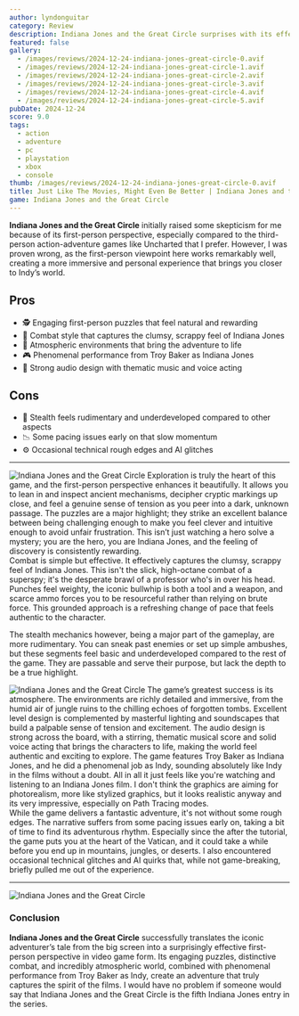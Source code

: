 ```yaml
---
author: lyndonguitar
category: Review
description: Indiana Jones and the Great Circle surprises with its effective first-person perspective, engaging puzzles, and a combat style that perfectly captures Indy’s character, despite some rudimentary gameplay elements.
featured: false
gallery:
  - /images/reviews/2024-12-24-indiana-jones-great-circle-0.avif
  - /images/reviews/2024-12-24-indiana-jones-great-circle-1.avif
  - /images/reviews/2024-12-24-indiana-jones-great-circle-2.avif
  - /images/reviews/2024-12-24-indiana-jones-great-circle-3.avif
  - /images/reviews/2024-12-24-indiana-jones-great-circle-4.avif
  - /images/reviews/2024-12-24-indiana-jones-great-circle-5.avif
pubDate: 2024-12-24
score: 9.0
tags:
  - action
  - adventure
  - pc
  - playstation
  - xbox
  - console
thumb: /images/reviews/2024-12-24-indiana-jones-great-circle-0.avif
title: Just Like The Movies, Might Even Be Better | Indiana Jones and the Great Circle Review
game: Indiana Jones and the Great Circle
---
```


**Indiana Jones and the Great Circle** initially raised some skepticism for me because of its first-person perspective, especially compared to the third-person action-adventure games like Uncharted that I prefer. However, I was proven wrong, as the first-person viewpoint here works remarkably well, creating a more immersive and personal experience that brings you closer to Indy’s world. 

## Pros
- 🕵️ Engaging first-person puzzles that feel natural and rewarding  
- 🤜 Combat style that captures the clumsy, scrappy feel of Indiana Jones  
- 🐍 Atmospheric environments that bring the adventure to life  
- 🎮 Phenomenal performance from Troy Baker as Indiana Jones
- 🎵 Strong audio design with thematic music and voice acting  

## Cons
- 🐢 Stealth feels rudimentary and underdeveloped compared to other aspects  
- 📉 Some pacing issues early on that slow momentum  
- ⚙️ Occasional technical rough edges and AI glitches  

---

<div class="flex flex-col md:flex-row-reverse items-center gap-6 mb-12 pb-6 border-b border-slate-700">
  <img
    src=/images/reviews/2024-12-24-indiana-jones-great-circle-1.avif
    alt="Indiana Jones and the Great Circle"
    class="w-full md:w-2/5 rounded shadow"
     />
Exploration is truly the heart of this game, and the first-person perspective enhances it beautifully. It allows you to lean in and inspect ancient mechanisms, decipher cryptic markings up close, and feel a genuine sense of tension as you peer into a dark, unknown passage. The puzzles are a major highlight; they strike an excellent balance between being challenging enough to make you feel clever and intuitive enough to avoid unfair frustration. This isn’t just watching a hero solve a mystery; you are the hero, you are Indiana Jones, and the feeling of discovery is consistently rewarding.
     </div>
Combat is simple but effective. It effectively captures the clumsy, scrappy feel of Indiana Jones. This isn't the slick, high-octane combat of a superspy; it's the desperate brawl of a professor who's in over his head. Punches feel weighty, the iconic bullwhip is both a tool and a weapon, and scarce ammo forces you to be resourceful rather than relying on brute force. This grounded approach is a refreshing change of pace that feels authentic to the character.

The stealth mechanics however, being a major part of the gameplay, are more rudimentary. You can sneak past enemies or set up simple ambushes, but these segments feel basic and underdeveloped compared to the rest of the game. They are passable and serve their purpose, but lack the depth to be a true highlight.

<div class="flex flex-col md:flex-row items-center gap-6 mb-12 pb-6 border-b border-slate-700">
  <img
    src=/images/reviews/2024-12-24-indiana-jones-great-circle-3.avif
    alt="Indiana Jones and the Great Circle"
    class="w-full md:w-2/5 rounded shadow"
     />
The game’s greatest success is its atmosphere. The environments are richly detailed and immersive, from the humid air of jungle ruins to the chilling echoes of forgotten tombs. Excellent level design is complemented by masterful lighting and soundscapes that build a palpable sense of tension and excitement. The audio design is strong across the board, with a stirring, thematic musical score and solid voice acting that brings the characters to life, making the world feel authentic and exciting to explore. The game features Troy Baker as Indiana Jones, and he did a phenomenal job as Indy, sounding absolutely like Indy in the films without a doubt. All in all it just feels like you're watching and listening to an Indiana Jones film. I don't think the graphics are aiming for photorealism, more like stylized graphics, but it looks realistic anyway and its very impressive, especially on Path Tracing modes.
  </div>
While the game delivers a fantastic adventure, it's not without some rough edges. The narrative suffers from some pacing issues early on, taking a bit of time to find its adventurous rhythm. Especially since the after the tutorial, the game puts you at the heart of the Vatican, and it could take a while before you end up in mountains, jungles, or deserts. I also encountered occasional technical glitches and AI quirks that, while not game-breaking, briefly pulled me out of the experience.


---
<div class="flex flex-col md:flex-row-reverse items-center gap-6 mb-12 pb-6 border-b border-slate-700">
  <img
    src=/images/reviews/2024-12-24-indiana-jones-great-circle-4.avif
    alt="Indiana Jones and the Great Circle"
    class="w-full md:w-2/5 rounded shadow"
     />
     <div>

### Conclusion
**Indiana Jones and the Great Circle** successfully translates the iconic adventurer’s tale from the big screen into a surprisingly effective first-person perspective in video game form. Its engaging puzzles, distinctive combat, and incredibly atmospheric world, combined with phenomenal performance from Troy Baker as Indy, create an adventure that truly captures the spirit of the films. I would have no problem if someone would say that Indiana Jones and the Great Circle is the fifth Indiana Jones entry in the series.
  </div>  </div>